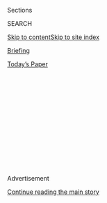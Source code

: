 <div id="app">

<div>

<div>

<div>

<div class="NYTAppHideMasthead css-1q2w90k e1suatyy0">

<div class="section css-ui9rw0 e1suatyy2">

<div class="css-eph4ug er09x8g0">

<div class="css-6n7j50">

</div>

<span class="css-1dv1kvn">Sections</span>

<div class="css-10488qs">

<span class="css-1dv1kvn">SEARCH</span>

</div>

[Skip to content](#site-content)[Skip to site
index](#site-index)

</div>

<div id="masthead-section-label" class="css-1wr3we4 eaxe0e00">

[Briefing](https://www.nytimes.com/interactive/2018/briefing/global-morning-briefing-newsletter-signup.html)

</div>

<div class="css-10698na e1huz5gh0">

</div>

</div>

<div id="masthead-bar-one" class="section hasLinks css-15hmgas e1csuq9d3">

<div class="css-uqyvli e1csuq9d0">

</div>

<div class="css-1uqjmks e1csuq9d1">

</div>

<div class="css-9e9ivx">

[](https://myaccount.nytimes.com/auth/login?response_type=cookie&client_id=vi)

</div>

<div class="css-1bvtpon e1csuq9d2">

[Today’s
Paper](https://www.nytimes.com/section/todayspaper)

</div>

</div>

</div>

</div>

<div data-aria-hidden="false">

<div id="site-content" data-role="main">

<div>

<div class="css-1aor85t" style="opacity:0.000000001;z-index:-1;visibility:hidden">

<div class="css-1hqnpie">

<div class="css-epjblv">

<span class="css-17xtcya">[Briefing](/interactive/2018/briefing/global-morning-briefing-newsletter-signup.html)</span><span class="css-x15j1o">|</span><span class="css-fwqvlz">Your
Wednesday
Briefing</span>

</div>

<div class="css-k008qs">

<div class="css-1iwv8en">

<span class="css-18z7m18"></span>

<div>

</div>

</div>

<span class="css-1n6z4y">https://nyti.ms/30XBJ3e</span>

<div class="css-1705lsu">

<div class="css-4xjgmj">

<div class="css-4skfbu" data-role="toolbar" data-aria-label="Social Media Share buttons, Save button, and Comments Panel with current comment count" data-testid="share-tools">

  - 
  - 
  - 
  - 
    
    <div class="css-6n7j50">
    
    </div>

  - 

</div>

</div>

</div>

</div>

</div>

</div>

<div id="NYT_TOP_BANNER_REGION" class="css-13pd83m">

</div>

<div id="top-wrapper" class="css-1sy8kpn">

<div id="top-slug" class="css-l9onyx">

Advertisement

</div>

[Continue reading the main
story](#after-top)

<div class="ad top-wrapper" style="text-align:center;height:100%;display:block;min-height:250px">

<div id="top" class="place-ad" data-position="top" data-size-key="top">

</div>

</div>

<div id="after-top">

</div>

</div>

<div>

<div id="sponsor-wrapper" class="css-1hyfx7x">

<div id="sponsor-slug" class="css-19vbshk">

Supported by

</div>

[Continue reading the main
story](#after-sponsor)

<div id="sponsor" class="ad sponsor-wrapper" style="text-align:center;height:100%;display:block">

</div>

<div id="after-sponsor">

</div>

</div>

<div class="css-186x18t">

</div>

<div class="css-1vkm6nb ehdk2mb0">

# Your Wednesday Briefing

</div>

Russian propaganda, U.K. quarantine, van Gogh: Here’s what you need to
know.

<div class="css-18e8msd">

<div class="css-vp77d3 epjyd6m0">

<div class="css-hus3qt ey68jwv0" data-aria-hidden="true">

[![Isabella
Kwai](https://static01.nyt.com/images/2019/09/17/reader-center/author-isabella-kwai/author-isabella-kwai-thumbLarge.png
"Isabella Kwai")](https://www.nytimes.com/by/isabella-kwai)

</div>

<div class="css-1baulvz">

By [<span class="css-1baulvz last-byline" itemprop="name">Isabella
Kwai</span>](https://www.nytimes.com/by/isabella-kwai)

</div>

</div>

  - July 29,
    2020

  - 
    
    <div class="css-4xjgmj">
    
    <div class="css-d8bdto" data-role="toolbar" data-aria-label="Social Media Share buttons, Save button, and Comments Panel with current comment count" data-testid="share-tools">
    
      - 
      - 
      - 
      - 
        
        <div class="css-6n7j50">
        
        </div>
    
      - 
    
    </div>
    
    </div>

</div>

</div>

<div class="section meteredContent css-1r7ky0e" name="articleBody" itemprop="articleBody">

<div class="css-1fanzo5 StoryBodyCompanionColumn">

<div class="css-53u6y8">

> Good morning.
> 
> We’re covering evidence that **Russia is spreading virus
> misinformation**, Spanish anger over a **British quarantine order**
> and a clue about **Vincent van Gogh’s final
days**.

</div>

</div>

<div style="max-width:100%;margin:0 auto">

<div class="css-17dprlf" data-id="100000004069963" data-slug="morning-briefing-weather-module" style="max-width:600px">

</div>

</div>

<div class="css-1fanzo5 StoryBodyCompanionColumn">

<div class="css-53u6y8">

-----

</div>

</div>

<div class="css-79elbk" data-testid="photoviewer-wrapper">

<div class="css-z3e15g" data-testid="photoviewer-wrapper-hidden">

</div>

<div class="css-1a48zt4 ehw59r15" data-testid="photoviewer-children">

![<span class="css-16f3y1r e13ogyst0" data-aria-hidden="true">Protesters
this week in Khabarovsk in eastern Russia, where anti-Kremlin rallies
have been
growing.</span><span class="css-cnj6d5 e1z0qqy90" itemprop="copyrightHolder"><span class="css-1ly73wi e1tej78p0">Credit...</span><span>Sergey
Ponomarev for The New York
Times</span></span>](https://static01.nyt.com/images/2020/07/27/world/29ambriefing-euro-russia/merlin_174995703_0bcc4bf2-5058-4c07-bb9c-d8963c57e499-articleLarge.jpg?quality=75&auto=webp&disable=upscale)

</div>

</div>

<div class="css-1fanzo5 StoryBodyCompanionColumn">

<div class="css-53u6y8">

## Moscow is accused of spreading pandemic disinformation

Newly declassified U.S. intelligence accuses Russia of [spreading
misinformation about the coronavirus
pandemic](https://www.nytimes.com/2020/07/28/us/politics/russia-disinformation-coronavirus.html),
as it tries to influence Americans with the November election
approaching.

The English-language propaganda and disinformation pushed by the G.R.U.,
Russia’s military intelligence agency, includes the amplification of
false Chinese arguments that the virus was created by the American
military, as well as articles that say Russian medical assistance could
bring about a new détente with Washington.

Many of the pieces were published on InfoRos, a site controlled by the
Russian government, and OneWorld.Press, a nominally independent site
that American officials said had ties to the G.R.U.

**What this means:** The campaign is a refinement of what Russia tried
to do during the 2016 presidential campaign. The fake social media
accounts and bots it used then are relatively easy to stamp out. It’s
far harder to stop the dissemination of propaganda on websites that seem
legitimate, experts say.

</div>

</div>

<div class="css-1fanzo5 StoryBodyCompanionColumn">

<div class="css-53u6y8">

**Russian protests:** As antigovernment rallies swell in the city of
Khabarovsk, 4,000 miles from Moscow, apolitical residents [have turned
into
activists](https://www.nytimes.com/2020/07/28/world/europe/russias-far-east-protests-putin.html).

**In other news:**

  - **China** recorded 68 new coronavirus infections on Monday, its
    National Health Commission said — 57 in the northwestern region of
    Xinjiang, where a flare-up since mid-July has shown little sign of
    abating.

  - Data released by the **United Nations World Tourism Organization**
    on Tuesday showed that leisure travel fell by 98 percent during the
    first five months of the year, compared with the same period in
    2019.

  - President Alexander Lukashenko of **Belarus** said on Tuesday that
    he had had an asymptomatic case of coronavirus but had since
    recovered. He has been accused of downplaying the virus’s dangers.
    
    Here are [the latest
    updates](https://www.nytimes.com/2020/07/28/world/coronavirus-covid-19.html)
    and [maps of the
    pandemic](https://www.nytimes.com/interactive/2020/world/coronavirus-maps.html).

-----

</div>

</div>

<div class="css-79elbk" data-testid="photoviewer-wrapper">

<div class="css-z3e15g" data-testid="photoviewer-wrapper-hidden">

</div>

<div class="css-1a48zt4 ehw59r15" data-testid="photoviewer-children">

<div class="css-1xdhyk6 erfvjey0">

<span class="css-1ly73wi e1tej78p0">Image</span>

<div class="css-zjzyr8">

<div data-testid="lazyimage-container" style="height:257.77777777777777px">

</div>

</div>

</div>

<span class="css-16f3y1r e13ogyst0" data-aria-hidden="true">Passengers
at Madrid’s international airport checked in for a British Airways
flight on
Sunday.</span><span class="css-cnj6d5 e1z0qqy90" itemprop="copyrightHolder"><span class="css-1ly73wi e1tej78p0">Credit...</span><span>Manu
Fernandez/Associated Press</span></span>

</div>

</div>

<div class="css-1fanzo5 StoryBodyCompanionColumn">

<div class="css-53u6y8">

## Spain is unhappy about Britain’s blanket quarantine

Spain’s prime minister has called Britain’s [quarantine order for all
arrivals](https://www.nytimes.com/2020/07/28/world/europe/spain-britain-quarantine-order.html)
from his country “an error.” The decision [blindsided British
holidaymakers](https://www.nytimes.com/2020/07/26/world/europe/Spain-quarantine-UK-travel.html)
and dealt a blow to Spain’s crippled tourism industry.

Prime Minister Pedro Sánchez argued that because the coronavirus had
spared some regions of Spain, it was actually safer for tourists to
visit those areas than to stay in Britain.

</div>

</div>

<div class="css-1fanzo5 StoryBodyCompanionColumn">

<div class="css-53u6y8">

“We don’t agree with that assessment,” said Simon Clarke, a junior
minister in the British government, adding that the travel advice was
guided by science.

More countries have issued travel warnings for Spain. The German foreign
ministry warned on Tuesday against going to three northeastern regions
where cases have spiked, and the Dutch government has told citizens to
avoid nonessential travel to Barcelona.

**Context:** Spain’s coronavirus caseload [has grown significantly in
the last
week](https://www.nytimes.com/2020/07/23/world/europe/spain-coronavirus-reopening.html),
with 11,000 new infections putting it back among the worst in
Europe.

-----

</div>

</div>

<div class="css-79elbk" data-testid="photoviewer-wrapper">

<div class="css-z3e15g" data-testid="photoviewer-wrapper-hidden">

</div>

<div class="css-1a48zt4 ehw59r15" data-testid="photoviewer-children">

<div class="css-1xdhyk6 erfvjey0">

<span class="css-1ly73wi e1tej78p0">Image</span>

<div class="css-zjzyr8">

<div data-testid="lazyimage-container" style="height:257.77777777777777px">

</div>

</div>

</div>

<span class="css-16f3y1r e13ogyst0" data-aria-hidden="true">Workers
cleaned in front of the Kaaba at the Grand Mosque in Mecca on
Monday.</span><span class="css-cnj6d5 e1z0qqy90" itemprop="copyrightHolder"><span class="css-1ly73wi e1tej78p0">Credit...</span><span>Saudi
Ministry Of Media, via Reuters</span></span>

</div>

</div>

<div class="css-1fanzo5 StoryBodyCompanionColumn">

<div class="css-53u6y8">

## This year, a very different hajj

In any other year, Muslims undertaking the annual pilgrimage to Mecca
would drink from a holy well and kiss the Kaaba’s Black Stone as they
thronged the Grand Mosque. Before they left Mecca, they would collect
pebbles to ritually stone the devil.

During the coronavirus edition of the hajj, which begins today, the
Black Stone is off limits. The authorities in Saudi Arabia are issuing
bottled water from the Zamzam well instead of letting people drink from
the source. The pebbles hurled at the devil will be sterilized. And far
fewer pilgrims will be there.

</div>

</div>

<div class="css-1fanzo5 StoryBodyCompanionColumn">

<div class="css-53u6y8">

It’s another example of [a major gathering drastically scaled
back](https://www.nytimes.com/2020/07/28/world/coronavirus-covid-19.html#link-3fa8e195)
to ensure safety. Across the Middle East, celebrations for Eid al-Adha,
the festival that marks the end of the hajj this weekend, will likewise
be toned down.

**Numbers:** Last year, 2.5 million Muslims performed the hajj. This
year, Saudi Arabia said it would allow only 1,000 pilgrims, all from
within the
kingdom.

### If you have 5 minutes, this is worth it

## Van Gogh’s last days

</div>

</div>

<div class="css-79elbk" data-testid="photoviewer-wrapper">

<div class="css-z3e15g" data-testid="photoviewer-wrapper-hidden">

</div>

<div class="css-1a48zt4 ehw59r15" data-testid="photoviewer-children">

<div class="css-1xdhyk6 erfvjey0">

<span class="css-1ly73wi e1tej78p0">Image</span>

<div class="css-zjzyr8">

<div data-testid="lazyimage-container" style="height:257.77777777777777px">

</div>

</div>

</div>

<span class="css-cnj6d5 e1z0qqy90" itemprop="copyrightHolder"><span class="css-1ly73wi e1tej78p0">Credit...</span><span>Elliott
Verdier for The New York Times</span></span>

</div>

</div>

<div class="css-1fanzo5 StoryBodyCompanionColumn">

<div class="css-53u6y8">

Scholars have speculated about how Vincent van Gogh, who died from a
gunshot wound in 1890, [spent his last day of
work](https://www.nytimes.com/2020/07/28/arts/design/vincent-van-gogh-tree-roots.html).
Now, thanks to a historical postcard, above, a researcher appears to
have found a significant clue: the precise location where the artist
painted “Tree Roots,” which is believed to be his last piece.

“Tree Roots” was painted on a main road in Auvers-sur-Oise, north of
Paris, about 500 feet from the inn where van Gogh spent his final weeks,
says the researcher, Wouter van der Veen. He stumbled across the
postcard and saw the similarities to the tangled, gnarled roots and
stumps of “Tree Roots.” The painting, he said, “is a farewell note in
colors.”

### Here’s what else is happening

**Taliban cease-fire:** The insurgent group said it would observe a
three-day cease-fire this week for Eid al-Adha, as President Ashraf
Ghani of Afghanistan suggested that [long-delayed talks between his
government and the militants could soon
begin](https://www.nytimes.com/2020/07/28/world/asia/afghanistan-cease-fire-taliban.html).

**North Korea:** Kim Geum-hyok, the defector who swam back to the North
this week — leading to a coronavirus lockdown — was wanted in South
Korea, where he had been accused of rape. **** Our correspondent [looked
into his
life](https://www.nytimes.com/2020/07/28/world/asia/north-korea-defector-coronavirus.html).

</div>

</div>

<div class="css-1fanzo5 StoryBodyCompanionColumn">

<div class="css-53u6y8">

**Iran prisoner:** A British-Australian academic, [Kylie
Moore-Gilbert](https://www.nytimes.com/2020/07/28/world/europe/british-australian-academic-jail-iran-qarchak.html),
who is serving a 10-year sentence for espionage, has been moved to a
prison that is said to be riddled with coronavirus cases, according to
rights
activists.

</div>

</div>

<div class="css-79elbk" data-testid="photoviewer-wrapper">

<div class="css-z3e15g" data-testid="photoviewer-wrapper-hidden">

</div>

<div class="css-1a48zt4 ehw59r15" data-testid="photoviewer-children">

<div class="css-1xdhyk6 erfvjey0">

<span class="css-1ly73wi e1tej78p0">Image</span>

<div class="css-zjzyr8">

<div data-testid="lazyimage-container" style="height:257.77777777777777px">

</div>

</div>

</div>

<span class="css-cnj6d5 e1z0qqy90" itemprop="copyrightHolder"><span class="css-1ly73wi e1tej78p0">Credit...</span><span>Dmitry
Kostyukov for The New York Times</span></span>

</div>

</div>

<div class="css-1fanzo5 StoryBodyCompanionColumn">

<div class="css-53u6y8">

**Snapshot:** France will ban [heaters used by cafes and restaurants on
outdoor
terraces](https://www.nytimes.com/2020/07/28/world/europe/france-heated-terraces-coronavirus.html),
like the one above — part of a series of measures to reduce energy
consumption.

**Venice Film Festival:** The 77th edition in September promises to
[help reopen the movie
business](https://www.nytimes.com/2020/07/28/movies/venice-film-festival-2020-coronavirus.html),
even with a reduced schedule, distancing measures and outdoor screening
sites.

**What we’re reading:** This [article in The
Atlantic](https://www.theatlantic.com/family/archive/2020/07/what-pandemic-doing-work-friendships/614407/)
on how the pandemic is changing work friendships. It’s a bit of
nostalgia for hallway chats and occasional long lunch breaks with work
friends, writes Carole Landry of the Briefings
team.

### Now, a break from the news

</div>

</div>

<div class="css-79elbk" data-testid="photoviewer-wrapper">

<div class="css-z3e15g" data-testid="photoviewer-wrapper-hidden">

</div>

<div class="css-1a48zt4 ehw59r15" data-testid="photoviewer-children">

<div class="css-1xdhyk6 erfvjey0">

<span class="css-1ly73wi e1tej78p0">Image</span>

<div class="css-zjzyr8">

<div data-testid="lazyimage-container" style="height:255.20000000000002px">

</div>

</div>

</div>

<span class="css-cnj6d5 e1z0qqy90" itemprop="copyrightHolder"><span class="css-1ly73wi e1tej78p0">Credit...</span><span>Andrew
Purcell for The New York Times. Food Stylist: Barrett
Washburne.</span></span>

</div>

</div>

<div class="css-1fanzo5 StoryBodyCompanionColumn">

<div class="css-53u6y8">

**Cook:** This [farro risotto with sweet corn and
tomatoes](https://cooking.nytimes.com/recipes/1020364-farro-risotto-with-sweet-corn-and-tomatoes)
doesn’t require as much attention or stirring as traditional risotto and
is a heartier, whole-grain alternative.

</div>

</div>

<div class="css-1fanzo5 StoryBodyCompanionColumn">

<div class="css-53u6y8">

**Dining:** Our restaurant critic wrote about [dining out in
Melbourne](https://www.nytimes.com/2020/07/28/dining/melbourne-restaurants-coronavirus.html),
where chefs are getting creative during reopening but dinners are
getting more expensive.

**Watch:** Olivia de Havilland, who died on Sunday at the age of 104,
won two Oscars and took on risky parts. Here are [nine films that show
off her dramatic
chops](https://www.nytimes.com/2020/07/26/arts/olivia-de-havilland-movies-stream.html).

**Do:** Many people are struggling financially in new and conflicting
ways. But a [conversation about
money](https://www.nytimes.com/2020/07/25/style/how-to-talk-to-friends-about-money.html?action=click&module=RelatedLinks&pgtype=collection)
doesn’t have to be awkward.

[*At Home has our full collection of
ideas*](https://www.nytimes.com/spotlight/at-home) *on what to read,
cook, watch and do.*

### And now for the Back Story on …

## Mars is great, but there’s lots more out there

*China and the United Arab Emirates have recently launched missions to
Mars, and the United States plans to send its fifth NASA rover,
Perseverance, to the red planet on Thursday.*

*Scientists are cheering these missions, but many are asking why we’re
going back to Mars yet again. Our Science team invited Rebecca Boyle and
David W. Brown, two space journalists, to* [*discuss the state of space
exploration.*](https://www.nytimes.com/2020/07/28/science/mars-nasa-science.html)
*Here’s an excerpt.*

**Rebecca Boyle:** So we’re going back to Mars. Again, with another
rover. Two, perhaps, if both NASA and China’s space agency succeed.
Sigh.

</div>

</div>

<div class="css-1fanzo5 StoryBodyCompanionColumn">

<div class="css-53u6y8">

It’s not that this is disappointing. But there’s a certain level of déjà
vu with NASA’s Perseverance mission, modeled so closely after the
successful Curiosity rover in 2011. I have written a lot about the value
of exploring Mars and the particularly Earthlike qualities that endear
it to us. But even I can’t help but wonder what’s next in our quest to
explore the solar system, and whether so many journeys to Mars are
blocking other important
science.

</div>

</div>

<div class="css-79elbk" data-testid="photoviewer-wrapper">

<div class="css-z3e15g" data-testid="photoviewer-wrapper-hidden">

</div>

<div class="css-1a48zt4 ehw59r15" data-testid="photoviewer-children">

<div class="css-1xdhyk6 erfvjey0">

<span class="css-1ly73wi e1tej78p0">Image</span>

<div class="css-zjzyr8">

<div data-testid="lazyimage-container" style="height:257.1333333333334px">

</div>

</div>

</div>

</div>

</div>

<div class="css-1fanzo5 StoryBodyCompanionColumn">

<div class="css-53u6y8">

**David W. Brown:** There’s an entire solar system waiting to be
explored. Since 2001, NASA has flown eight consecutive successful
missions to Mars, including five landers. Humanity now has a library of
Mars data sitting on servers that no one has had a chance to study. Data
collected from brief encounters by spacecraft with the moons of Jupiter,
on the other hand, or the ice giants, Uranus and Neptune, have been
squeezed dry.

**Rebecca:** Meanwhile, as planetary scientists debated how to pay for
their missions, some geologists salivate for a second look at Venus, the
second planet from the sun. Venus is about the same size as Earth, it’s
rocky, it has an atmosphere. And it orbits the sun in a zone where
temperatures are just right for liquid water — and maybe life.

We know Mars had water at some point in its past, but it’s long gone. By
contrast, Venus might have had oceans more recently and for longer
periods, and may have been comfortably livable for billions of years.

-----

> That’s it for this briefing. See you next time.
> 
> — Isabella

-----

**Thank you**  
To Theodore Kim and Jahaan Singh for the break from the news. You can
reach the team at
[briefing@nytimes.com](mailto:briefing+midnight@nytimes.com?subject=Briefing%20Feedback).

**P.S.**  
• We’re listening to “[The
Daily](https://www.nytimes.com/thedaily).”<span class="css-8l6xbc evw5hdy0">
</span>Our latest episode is about the battle over unemployment benefits
in the U.S. Congress.  
• Here’s today’s [Mini Crossword
puzzle](https://www.nytimes.com/crosswords/game/mini), and a clue: Trail
behind a boat (four letters). [You can find all our puzzles
here](https://www.nytimes.com/crosswords).  
• Abrahm Lustgarten [recently spoke with
KGO](https://podcasts.apple.com/us/podcast/july-24-2020-global-warming-is-forcing-people-to-move/id1370171105?i=1000486012549)
about his Times Magazine article on climate migration.

</div>

</div>

</div>

<div>

</div>

<div>

</div>

<div>

</div>

<div>

<div id="bottom-wrapper" class="css-1ede5it">

<div id="bottom-slug" class="css-l9onyx">

Advertisement

</div>

[Continue reading the main
story](#after-bottom)

<div id="bottom" class="ad bottom-wrapper" style="text-align:center;height:100%;display:block;min-height:90px">

</div>

<div id="after-bottom">

</div>

</div>

</div>

</div>

</div>

## Site Index

<div>

</div>

## Site Information Navigation

  - [© <span>2020</span> <span>The New York Times
    Company</span>](https://help.nytimes.com/hc/en-us/articles/115014792127-Copyright-notice)

<!-- end list -->

  - [NYTCo](https://www.nytco.com/)
  - [Contact
    Us](https://help.nytimes.com/hc/en-us/articles/115015385887-Contact-Us)
  - [Work with us](https://www.nytco.com/careers/)
  - [Advertise](https://nytmediakit.com/)
  - [T Brand Studio](http://www.tbrandstudio.com/)
  - [Your Ad
    Choices](https://www.nytimes.com/privacy/cookie-policy#how-do-i-manage-trackers)
  - [Privacy](https://www.nytimes.com/privacy)
  - [Terms of
    Service](https://help.nytimes.com/hc/en-us/articles/115014893428-Terms-of-service)
  - [Terms of
    Sale](https://help.nytimes.com/hc/en-us/articles/115014893968-Terms-of-sale)
  - [Site
    Map](https://spiderbites.nytimes.com)
  - [Help](https://help.nytimes.com/hc/en-us)
  - [Subscriptions](https://www.nytimes.com/subscription?campaignId=37WXW)

</div>

</div>

</div>

</div>
